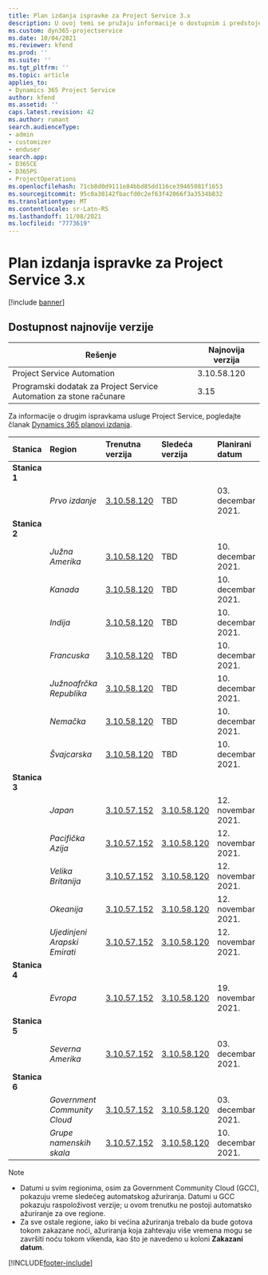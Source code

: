 ```yaml
---
title: Plan izdanja ispravke za Project Service 3.x
description: U ovoj temi se pružaju informacije o dostupnim i predstojećim izdanjima usluge Dynamics 365 Project Service Automation.
ms.custom: dyn365-projectservice
ms.date: 10/04/2021
ms.reviewer: kfend
ms.prod: ''
ms.suite: ''
ms.tgt_pltfrm: ''
ms.topic: article
applies_to:
- Dynamics 365 Project Service
author: kfend
ms.assetid: ''
caps.latest.revision: 42
ms.author: rumant
search.audienceType:
- admin
- customizer
- enduser
search.app:
- D365CE
- D365PS
- ProjectOperations
ms.openlocfilehash: 71cb8d0d9111e84bbd85dd116ce39465081f1653
ms.sourcegitcommit: 95c0a30142fbacfd0c2ef63f42066f3a3534b832
ms.translationtype: MT
ms.contentlocale: sr-Latn-RS
ms.lasthandoff: 11/08/2021
ms.locfileid: "7773619"
---
```

# <a name="update-release-schedule-for-project-service-3x"></a>Plan izdanja ispravke za Project Service 3.x

[!include [banner](../includes/psa-now-project-operations.md)]

## <a name="latest-version-availability"></a>Dostupnost najnovije verzije

| Rešenje  | Najnovija verzija |
|-------|----|
| Project Service Automation    | 3.10.58.120 |
| Programski dodatak za Project Service Automation za stone računare                | 3.15          |

Za informacije o drugim ispravkama usluge Project Service, pogledajte članak [Dynamics 365 planovi izdanja](/dynamics365/release-plans/). 

| Stanica  | Region | Trenutna verzija | Sledeća verzija |  Planirani datum
| :---   | :---   | :---   | :---   |:---   |         
|<strong>Stanica 1</strong> | |  |  | |
| | <i>Prvo izdanje</i> | [3.10.58.120](whats-new-ur-37.md) | TBD | 03. decembar 2021.
|<strong>Stanica 2</strong> | |  |  | |
| | <i>Južna Amerika</i> | [3.10.58.120](whats-new-ur-37.md) | TBD | 10. decembar 2021.
| | <i>Kanada</i> | [3.10.58.120](whats-new-ur-37.md) | TBD | 10. decembar 2021.
| | <i>Indija</i> | [3.10.58.120](whats-new-ur-37.md) | TBD | 10. decembar 2021.
| | <i>Francuska</i> | [3.10.58.120](whats-new-ur-37.md) | TBD | 10. decembar 2021.
| | <i>Južnoafrčka Republika</i> | [3.10.58.120](whats-new-ur-37.md) | TBD | 10. decembar 2021.
| | <i>Nemačka</i> | [3.10.58.120](whats-new-ur-37.md) | TBD | 10. decembar 2021.
| | <i>Švajcarska</i> | [3.10.58.120](whats-new-ur-37.md) | TBD | 10. decembar 2021.
|<strong>Stanica 3</strong> | |  |  | |
| | <i>Japan</i> | [3.10.57.152](whats-new-ur-36.md) | [3.10.58.120](whats-new-ur-37.md) | 12. novembar 2021.
| | <i>Pacifička Azija</i> | [3.10.57.152](whats-new-ur-36.md) | [3.10.58.120](whats-new-ur-37.md) | 12. novembar 2021.
| | <i>Velika Britanija</i> | [3.10.57.152](whats-new-ur-36.md) | [3.10.58.120](whats-new-ur-37.md) | 12. novembar 2021.
| | <i>Okeanija</i> | [3.10.57.152](whats-new-ur-36.md) | [3.10.58.120](whats-new-ur-37.md) | 12. novembar 2021.
| | <i>Ujedinjeni Arapski Emirati</i> | [3.10.57.152](whats-new-ur-36.md) | [3.10.58.120](whats-new-ur-37.md) | 12. novembar 2021.
|<strong>Stanica 4</strong> | |  |  | |
| | <i>Evropa</i> | [3.10.57.152](whats-new-ur-36.md) | [3.10.58.120](whats-new-ur-37.md) | 19. novembar 2021.
|<strong>Stanica 5</strong> | |  |  | |
| | <i>Severna Amerika</i> | [3.10.57.152](whats-new-ur-36.md) | [3.10.58.120](whats-new-ur-37.md) | 03. decembar 2021.
|<strong>Stanica 6</strong> | |  |  | |
| | <i>Government Community Cloud</i> | [3.10.57.152](whats-new-ur-36.md) | [3.10.58.120](whats-new-ur-37.md) | 03. decembar 2021.
| | <i>Grupe namenskih skala</i> | [3.10.57.152](whats-new-ur-36.md) | [3.10.58.120](whats-new-ur-37.md) | 10. decembar 2021.



>[!Note]
> - Datumi u svim regionima, osim za Government Community Cloud (GCC), pokazuju vreme sledećeg automatskog ažuriranja. Datumi u GCC pokazuju raspoloživost verzije; u ovom trenutku ne postoji automatsko ažuriranje za ove regione.
> - Za sve ostale regione, iako bi većina ažuriranja trebalo da bude gotova tokom zakazane noći, ažuriranja koja zahtevaju više vremena mogu se završiti noću tokom vikenda, kao što je navedeno u koloni **Zakazani datum**.


[!INCLUDE[footer-include](../includes/footer-banner.md)]
